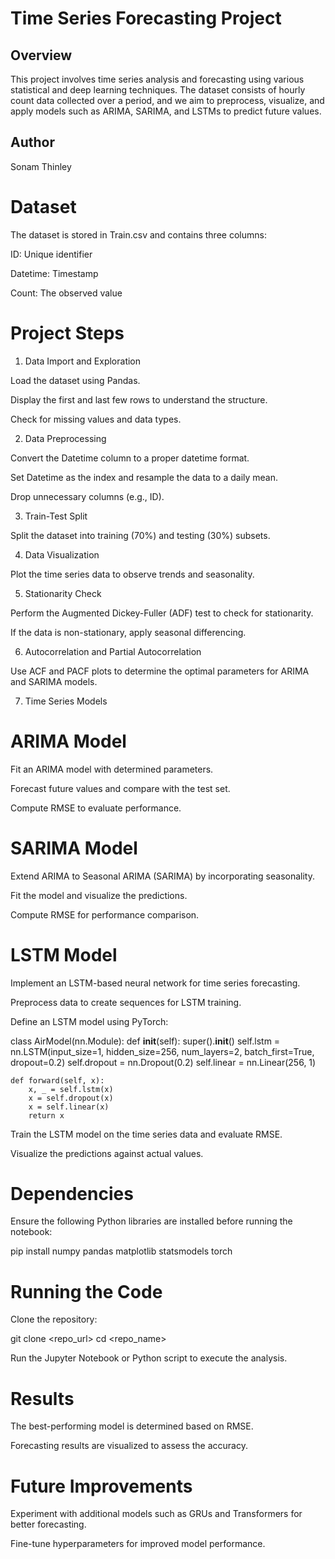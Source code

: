 # Time Series Forecasting Project

## Overview

This project involves time series analysis and forecasting using various statistical and deep learning techniques. The dataset consists of hourly count data collected over a period, and we aim to preprocess, visualize, and apply models such as ARIMA, SARIMA, and LSTMs to predict future values.
## Author

Sonam Thinley
# Dataset

The dataset is stored in Train.csv and contains three columns:

ID: Unique identifier

Datetime: Timestamp

Count: The observed value

# Project Steps

1. Data Import and Exploration

Load the dataset using Pandas.

Display the first and last few rows to understand the structure.

Check for missing values and data types.

2. Data Preprocessing

Convert the Datetime column to a proper datetime format.

Set Datetime as the index and resample the data to a daily mean.

Drop unnecessary columns (e.g., ID).

3. Train-Test Split

Split the dataset into training (70%) and testing (30%) subsets.

4. Data Visualization

Plot the time series data to observe trends and seasonality.

5. Stationarity Check

Perform the Augmented Dickey-Fuller (ADF) test to check for stationarity.

If the data is non-stationary, apply seasonal differencing.

6. Autocorrelation and Partial Autocorrelation

Use ACF and PACF plots to determine the optimal parameters for ARIMA and SARIMA models.

7. Time Series Models

# ARIMA Model

Fit an ARIMA model with determined parameters.

Forecast future values and compare with the test set.

Compute RMSE to evaluate performance.

# SARIMA Model

Extend ARIMA to Seasonal ARIMA (SARIMA) by incorporating seasonality.

Fit the model and visualize the predictions.

Compute RMSE for performance comparison.

# LSTM Model

Implement an LSTM-based neural network for time series forecasting.

Preprocess data to create sequences for LSTM training.

Define an LSTM model using PyTorch:

class AirModel(nn.Module):
    def __init__(self):
        super().__init__()
        self.lstm = nn.LSTM(input_size=1, hidden_size=256, num_layers=2, batch_first=True, dropout=0.2)
        self.dropout = nn.Dropout(0.2)
        self.linear = nn.Linear(256, 1)

    def forward(self, x):
        x, _ = self.lstm(x)
        x = self.dropout(x)
        x = self.linear(x)
        return x

Train the LSTM model on the time series data and evaluate RMSE.

Visualize the predictions against actual values.

# Dependencies

Ensure the following Python libraries are installed before running the notebook:

pip install numpy pandas matplotlib statsmodels torch

# Running the Code

Clone the repository:

git clone <repo_url>
cd <repo_name>

Run the Jupyter Notebook or Python script to execute the analysis.

# Results

The best-performing model is determined based on RMSE.

Forecasting results are visualized to assess the accuracy.

# Future Improvements

Experiment with additional models such as GRUs and Transformers for better forecasting.

Fine-tune hyperparameters for improved model performance.


